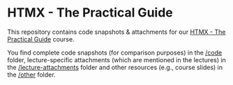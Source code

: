 # HTMX - The Practical Guide

This repository contains code snapshots & attachments for our [HTMX - The Practical Guide](https://acad.link/htmx) course.

You find complete code snapshots (for comparison purposes) in the [/code](/code/) folder, lecture-specific attachments (which are mentioned in the lectures) in the [/lecture-attachments](/lecture-attachments/) folder and other resources (e.g., course slides) in the [/other](/other/) folder.